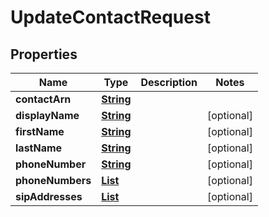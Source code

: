

# UpdateContactRequest


## Properties

| Name | Type | Description | Notes |
|------------ | ------------- | ------------- | -------------|
|**contactArn** | [**String**](String.md) |  |  |
|**displayName** | [**String**](String.md) |  |  [optional] |
|**firstName** | [**String**](String.md) |  |  [optional] |
|**lastName** | [**String**](String.md) |  |  [optional] |
|**phoneNumber** | [**String**](String.md) |  |  [optional] |
|**phoneNumbers** | [**List**](List.md) |  |  [optional] |
|**sipAddresses** | [**List**](List.md) |  |  [optional] |



